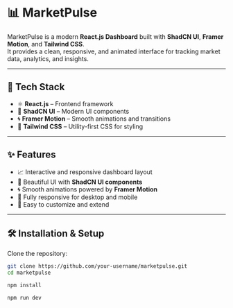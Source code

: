 # 📊 MarketPulse

MarketPulse is a modern **React.js Dashboard** built with **ShadCN UI**, **Framer Motion**, and **Tailwind CSS**.  
It provides a clean, responsive, and animated interface for tracking market data, analytics, and insights.  

---

## 🚀 Tech Stack
- ⚛️ **React.js** – Frontend framework
- 🎨 **ShadCN UI** – Modern UI components
- 🌀 **Framer Motion** – Smooth animations and transitions
- 💨 **Tailwind CSS** – Utility-first CSS for styling

---

## ✨ Features
- 📈 Interactive and responsive dashboard layout  
- 🎨 Beautiful UI with **ShadCN UI components**  
- 🌀 Smooth animations powered by **Framer Motion**  
- 📱 Fully responsive for desktop and mobile  
- 🔧 Easy to customize and extend  

---

## 🛠️ Installation & Setup

Clone the repository:
```bash
git clone https://github.com/your-username/marketpulse.git
cd marketpulse
```

```bash
npm install
```

```bash
npm run dev
```